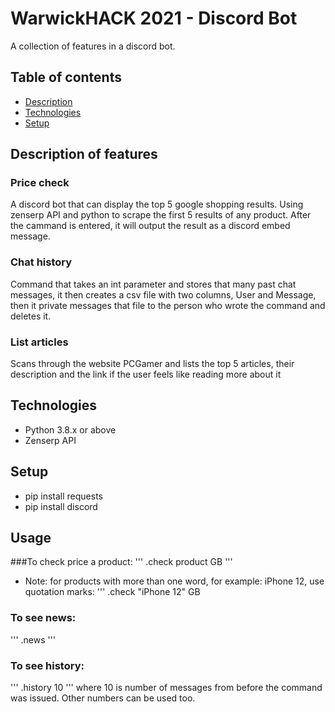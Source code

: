 # WarwickHACK 2021 - Discord Bot
A collection of features in a discord bot.

## Table of contents
* [Description](#description)
* [Technologies](#technologies)
* [Setup](#setup)

## Description of features
### Price check
A discord bot that can display the top 5 google shopping results. Using zenserp API and python to scrape the first 5 results of any product. After the cammand is entered, it will output the result as a discord embed message.
### Chat history
Command that takes an int parameter and stores that many past chat messages, it then creates a csv file with two columns, User and Message, then it private messages that file to the person who wrote the command and deletes it.
### List articles
Scans through the website PCGamer and lists the top 5 articles, their description and the link if the user feels like reading more about it

## Technologies
* Python 3.8.x or above
* Zenserp API

## Setup
- pip install requests
- pip install discord 

## Usage
###To check price a product:
'''
.check product GB
'''
- Note: for products with more than one word, for example: iPhone 12, use quotation marks:
'''
.check "iPhone 12" GB

### To see news:
'''
.news
'''

### To see history:
'''
.history 10
'''
where 10 is number of messages from before the command was issued. Other numbers can be used too.











